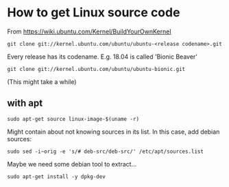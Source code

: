 # How to get Linux source code
From https://wiki.ubuntu.com/Kernel/BuildYourOwnKernel

	git clone git://kernel.ubuntu.com/ubuntu/ubuntu-<release codename>.git
	
Every release has its codename. E.g. 18.04 is called 'Bionic Beaver'

	git clone git://kernel.ubuntu.com/ubuntu/ubuntu-bionic.git
	
(This might take a while)

## with apt
	sudo apt-get source linux-image-$(uname -r)
	
Might contain about not knowing sources in its list. In this case, add debian sources:

	sudo sed -i~orig -e 's/# deb-src/deb-src/' /etc/apt/sources.list
	
Maybe we need some debian tool to extract...

	sudo apt-get install -y dpkg-dev
